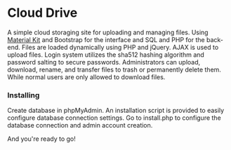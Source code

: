# Cloud Drive

A simple cloud storaging site for uploading and managing files. Using [Material Kit](https://demos.creative-tim.com/material-kit/index.html) and Bootstrap for the interface and SQL and PHP for the back-end. Files are loaded dynamically using PHP and jQuery. AJAX is used to upload files. Login system utilizes the sha512 hashing algorithm and password salting to secure passwords. Administrators can upload, download, rename, and transfer files to trash or permanently delete them. While normal users are only allowed to download files.

### Installing

Create database in phpMyAdmin. An installation script is provided to easily configure database connection settings. Go to install.php to configure the database connection and admin account creation.

And you're ready to go!
